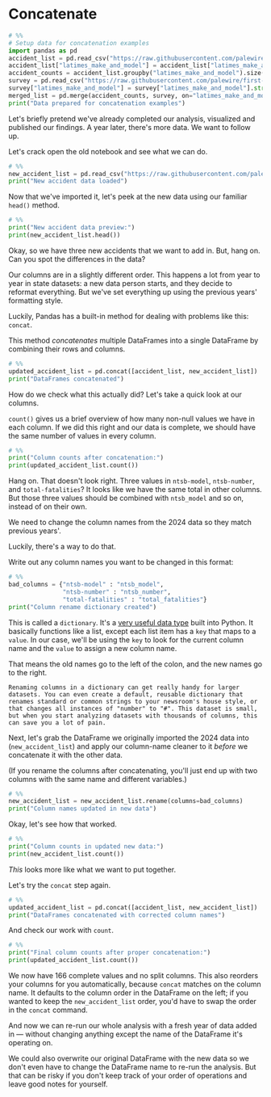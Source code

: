 # Concatenate

```python
# %%
# Setup data for concatenation examples
import pandas as pd
accident_list = pd.read_csv("https://raw.githubusercontent.com/palewire/first-python-notebook/main/docs/src/_static/ntsb-accidents.csv")
accident_list["latimes_make_and_model"] = accident_list["latimes_make_and_model"].str.upper()
accident_counts = accident_list.groupby("latimes_make_and_model").size().reset_index().rename(columns={0: "accidents"})
survey = pd.read_csv("https://raw.githubusercontent.com/palewire/first-python-notebook/main/docs/src/_static/faa-survey.csv")
survey["latimes_make_and_model"] = survey["latimes_make_and_model"].str.upper()
merged_list = pd.merge(accident_counts, survey, on="latimes_make_and_model")
print("Data prepared for concatenation examples")
```

Let's briefly pretend we've already completed our analysis, visualized and published our findings. A year later, there's more data. We want to follow up.

Let's crack open the old notebook and see what we can do.

```python
# %%
new_accident_list = pd.read_csv("https://raw.githubusercontent.com/palewire/first-python-notebook/main/docs/src/_static/ntsb-accidents-update.csv")
print("New accident data loaded")
```

Now that we've imported it, let's peek at the new data using our familiar `head()` method.

```python
# %%
print("New accident data preview:")
print(new_accident_list.head())
```

Okay, so we have three new accidents that we want to add in. But, hang on. Can you spot the differences in the data?

Our columns are in a slightly different order. This happens a lot from year to year in state datasets: a new data person starts, and they decide to reformat everything. But we've set everything up using the previous years' formatting style.

Luckily, Pandas has a built-in method for dealing with problems like this: `concat`. 

This method *concatenates* multiple DataFrames into a single DataFrame by combining their rows and columns.

```python
# %%
updated_accident_list = pd.concat([accident_list, new_accident_list])
print("DataFrames concatenated")
```

How do we check what this actually did? Let's take a quick look at our columns.

`count()` gives us a brief overview of how many non-null values we have in each column. If we did this right and our data is complete, we should have the same number of values in every column.

```python
# %%
print("Column counts after concatenation:")
print(updated_accident_list.count())
```

Hang on. That doesn't look right. Three values in `ntsb-model`, `ntsb-number`, and `total-fatalities`? It looks like we have the same total in other columns. But those three values should be combined with `ntsb_model` and so on, instead of on their own.

We need to change the column names from the 2024 data so they match previous years'. 

Luckily, there's a way to do that. 

Write out any column names you want to be changed in this format: 

```python
# %%
bad_columns = {"ntsb-model" : "ntsb_model",
               "ntsb-number" : "ntsb_number",
               "total-fatalities" : "total_fatalities"}
print("Column rename dictionary created")
```

This is called a `dictionary`. It's a [very useful data type](https://docs.python.org/3/tutorial/datastructures.html#dictionaries) built into Python. It basically functions like a list, except each list item has a `key` that maps to a `value`. In our case, we'll be using the `key` to look for the current column name and the `value` to assign a new column name. 

That means the old names go to the left of the colon, and the new names go to the right. 

```{note}
Renaming columns in a dictionary can get really handy for larger datasets. You can even create a default, reusable dictionary that renames standard or common strings to your newsroom's house style, or that changes all instances of "number" to "#". This dataset is small, but when you start analyzing datasets with thousands of columns, this can save you a lot of pain.
```

Next, let's grab the DataFrame we originally imported the 2024 data into (`new_accident_list`) and apply our column-name cleaner to it *before* we concatenate it with the other data.

(If you rename the columns after concatenating, you'll just end up with two columns with the same name and different variables.)

```python
# %%
new_accident_list = new_accident_list.rename(columns=bad_columns)
print("Column names updated in new data")
```

Okay, let's see how that worked.

```python
# %%
print("Column counts in updated new data:")
print(new_accident_list.count())
```
*This* looks more like what we want to put together. 

Let's try the `concat` step again.

```python
# %%
updated_accident_list = pd.concat([accident_list, new_accident_list])
print("DataFrames concatenated with corrected column names")
```

And check our work with `count`.

```python
# %%
print("Final column counts after proper concatenation:")
print(updated_accident_list.count())
```

We now have 166 complete values and no split columns. This also reorders your columns for you automatically, because `concat` matches on the column name. It defaults to the column order in the DataFrame on the left; if you wanted to keep the `new_accident_list` order, you'd have to swap the order in the `concat` command.

And now we can re-run our whole analysis with a fresh year of data added in — without changing anything except the name of the DataFrame it's operating on. 

We could also overwrite our original DataFrame with the new data so we don't even have to change the DataFrame name to re-run the analysis. But that can be risky if you don't keep track of your order of operations and leave good notes for yourself.
